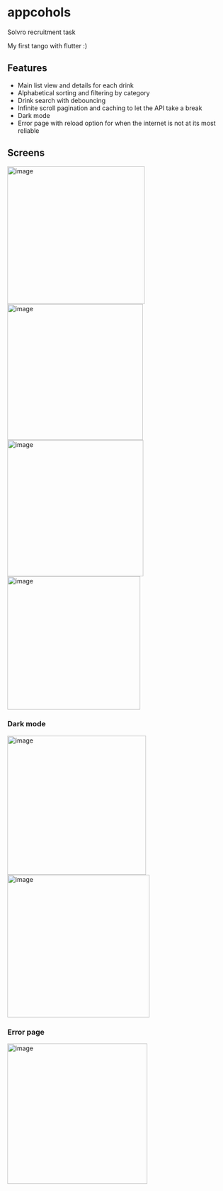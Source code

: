 # appcohols

Solvro recruitment task

My first tango with flutter :)

## Features
- Main list view and details for each drink
- Alphabetical sorting and filtering by category
- Drink search with debouncing
- Infinite scroll pagination and caching to let the API take a break
- Dark mode
- Error page with reload option for when the internet is not at its most reliable
  
## Screens
<img width="310" alt="image" src="https://github.com/user-attachments/assets/8047ebbc-bf45-4241-83ed-37283c9422e8" />
<img width="306" alt="image" src="https://github.com/user-attachments/assets/1ba7c7b2-4508-4b40-b6eb-6f65038c44b9" />
<img width="307" alt="image" src="https://github.com/user-attachments/assets/438d92a6-334f-4432-b601-6321004fe194" />
<img width="300" alt="image" src="https://github.com/user-attachments/assets/16f7573b-b34d-499a-80a6-4a971a1622d5" />

### Dark mode
<img width="313" alt="image" src="https://github.com/user-attachments/assets/be9071dc-f1cc-4748-bd2b-f70de666f150" />
<img width="321" alt="image" src="https://github.com/user-attachments/assets/fe969649-808e-4836-a0b2-58e9237388c2" />

### Error page
<img width="316" alt="image" src="https://github.com/user-attachments/assets/01227a23-35d3-47ff-b072-1f1c1ba1f15f" />


